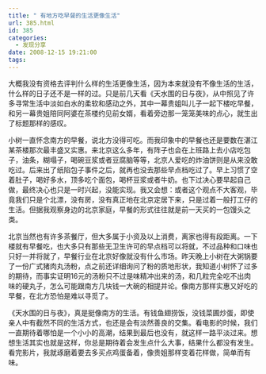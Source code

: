 ```yaml
---
title: " 有地方吃早餐的生活更像生活"
url: 385.html
id: 385
categories:
  - 发现分享
date: 2008-12-15 19:21:00
tags:
---
```


大概我没有资格去评判什么样的生活更像生活，因为本来就没有不像生活的生活，什么样的日子还不是一样的过。只是前几天看《天水围的日与夜》，从中照见了许多寻常生活中淡如白水的柔软和感动之外，其中一幕贵姐叫儿子一起下楼吃早餐，和另一幕贵姐陪同阿婆在茶楼约见前女婿，看着旁边那一笼笼美味的点心，就生出了标题那样的感叹。

小树一直怀念南方的早餐，说北方没得可吃。而我印象中的早餐也还是要数在湛江某茶楼那次最丰盛又实惠。来北京这么多年，有阵子也会在上班路上去小店吃包子，油条，糊塌子，喝碗豆浆或者豆腐脑等等，北京人爱吃的炸油饼则是从来没敢吃过。后来出了纸陷包子事件之后，就再也没去那些早点档吃过了。早上习惯了空着肚子，喝好多水，顶多吃个面包，喝杯豆浆或者牛奶。也下过决心要早起自己做，最终决心也只是一时兴起，没能实现。我又会想：或者这个观点不大客观，毕竟我们只是个北漂，没有房，没有真正地在北京定居下来，只是过着一般打工仔的生活。但据我观察身边的北京家庭，早餐的形式往往就是前一天买的一包馒头之类。

北京当然也有许多茶餐厅，但大多属于小资及以上消费，离家也得有段距离。一下楼就有早餐吃，也大多只有那些无卫生许可的早点档可以将就，不过品种和口味也只好一并将就了，早餐行业在北京好像就没有什么市场。昨天晚上小树在大粥锅要了一份广式猪肉丸汤粉，点之前还详细询问了粉的质地形状，我知道小树怀了过多的期待，而事实证明16元的汤粉只不过是味精冲出来的汤，和几粒完全吃不出肉味的硬丸子，怎么可能跟南方几块钱一大碗的相提并论。像南方那样实惠又好吃的早餐，在北方恐怕是难以寻觅了。

《天水围的日与夜》，真是挺像南方的生活。有钱鱼翅捞饭，没钱菜圃炒蛋，即使亲人中有截然不同的生活方式，也还是会有淡然善良的交集。看电影的时候，我们一直期待着哪怕是一个小小的高潮，结果到最后也没有，就这样一路平淡过来。想想生活其实也就是这样，你总是期待着会发生点什么大事，结果什么都没有发生。看完影片，我就琢磨着要去多买点鸡蛋备着，像贵姐那样变着花样做，简单而有味。